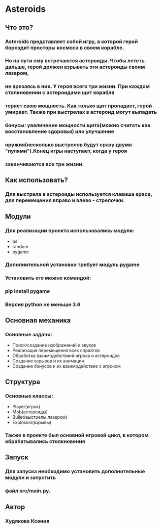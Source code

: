# Asteroids

## Что это?
### Asteroids представляет собой игру, в которой герой бороздит просторы космоса в своем корабле.
### Но на пути ему встречаются астероиды. Чтобы лететь дальше, герой должен взрывать эти астероиды своим лазером,
### не врезаясь в них. У героя всего три жизни. При каждом столкновении с астероидами щит корабля
### теряет свою мощность. Как только щит пропадает, герой умирает. Также при выстрелах в астероид могут выпадать 
### бонусы: увеличение мощности щита(можно считать как восстановление здоровья) или улучшение
### оружия(несколько выстрелов будут сразу двумя "пулями").Конец игры наступает, когда у героя 
### заканчиваются все три жизни.
 

## Как использовать?
### Для выстрела в астероиды используется клавиша space, для перемещения вправо и влево - стрелочки.

## Модули
### Для реализации проекта использовались модули:

+ os
+ random
+ pygame

### Дополнительной установки требует модуль pygame
### Установить его можно командой:
### pip install pygame
### Версия python не меньше 3.6

## Основная механика
### Основные задачи:

+ Поиск/создание изображений и звуков
+ Реализация перемещения всех спрайтов
+ Обработка взаимодействиий игрока и астероидов
+ Создание взрывов и их анимация
+ Создание бонусов и их взаимодействие с игроком

## Структура

### Основные классы:
+ Player(игрок)
+ Mob(астероиды)
+ Bullet(выстрелы лазером)
+ Explosion(взрывы)

### Также в проекте был основной игровой цикл, в котором обрабатывались столкновения

## Запуск
### Для запуска необходимо установить дополнительные модули и запустить
### файл src/main.py.

## Автор
### Худякова Ксения
